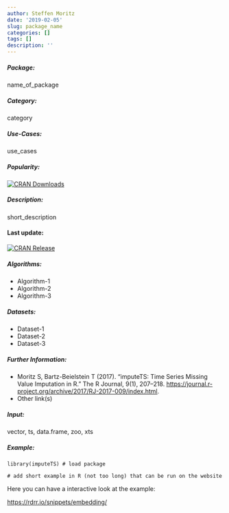 ```yaml
---
author: Steffen Moritz
date: '2019-02-05'
slug: package_name
categories: []
tags: []
description: ''
---
```



##### Package: 
name_of_package <!-- Replace <name_of_package> by the package name-->

##### Category:
category <!-- Replace <category> by the category (e.g. Time Series Imputation, Regression, Classification, etc.) -->

##### Use-Cases:
use_cases <!-- Replace <use_cases> by one or more examples (e.g. Imputation for Sensor Recordings, Prediction on incomplete health/ecology/... records, etc.) -->

##### Popularity:
[![CRAN Downloads](https://cranlogs.r-pkg.org/badges/pkg)](https://cran.r-project.org/package=pkg) <!-- Replace the two instances of <pkg> by the CRAN package name-->

##### Description:
short_description <!-- Add short description (<10 lines) on main functionalities and caracteristics of the packages-->

#### Last update:
[![CRAN Release](https://www.r-pkg.org/badges/last-release/pkg
)](https://cran.r-project.org/package=pkg) <!-- Replace the two instances of <pkg> by the CRAN package name-->

##### Algorithms:
- Algorithm-1
- Algorithm-2
- Algorithm-3 <!-- List the algorithms used/implemented in this package-->


##### Datasets:
- Dataset-1
- Dataset-2
- Dataset-3 <!-- List the datasets used in this package-->

##### Further Information:
- Moritz S, Bartz-Beielstein T (2017). “imputeTS: Time Series Missing Value Imputation in R.” The R Journal, 9(1), 207–218. https://journal.r-project.org/archive/2017/RJ-2017-009/index.html. 
- Other link(s) <!-- If available, provide related publications or other links (e.g. vignettes)-->

##### Input: 
vector, ts, data.frame, zoo, xts <!-- list of possible inputs -->

##### Example:
~~~~ 
library(imputeTS) # load package

# add short example in R (not too long) that can be run on the website
~~~~


Here you can have a interactive look at the example:
<!-- How to generate an embedded R example that can be run on the website:
	 1) Go to https://rdrr.io/snippets/embedding/
	 2) Copy the short R example above in the dedicated box.
	 3) Click on "Generate embed code"
	 4) Copy the resulting code directly here below (something like "<iframe width='100% ... </iframe>")
-->


 https://rdrr.io/snippets/embedding/ 

